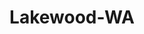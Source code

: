 ---
title: Lakewood-WA
slug: lakewood-wa
f_state:
- cms/state/washington.md
f_locations:
- cms/payday-loan/advance-america-2534.md
- cms/payday-loan/advance-america-2535.md
- cms/payday-loan/advance-america-2561.md
- cms/payday-loan/advance-cash-3225.md
- cms/payday-loan/advanced-cash-3495.md
- cms/payday-loan/advanced-cash-lakewood-3504.md
- cms/payday-loan/allied-cash-advance-3973.md
- cms/payday-loan/b-i-check-cashing-5011.md
- cms/payday-loan/b-i-check-cashing-5012.md
- cms/payday-loan/b-i-check-cashing-5013.md
- cms/payday-loan/cash-n-advance-7965.md
- cms/payday-loan/cash-n-advance-7967.md
- cms/payday-loan/check-into-cash-12577.md
- cms/payday-loan/check-into-cash-12609.md
- cms/payday-loan/check-into-cash-12610.md
- cms/payday-loan/checkmate-14324.md
- cms/payday-loan/checkmate-14340.md
- cms/payday-loan/j-s-payday-loans-inc-19791.md
- cms/payday-loan/j-s-payday-loans-inc-19792.md
- cms/payday-loan/kash-it-inc-19959.md
- cms/payday-loan/loan-mart-money-mart-20462.md
- cms/payday-loan/monetary-management-of-ca-inc-21069.md
- cms/payday-loan/moneyback-21829.md
- cms/payday-loan/moneyback-21830.md
- cms/payday-loan/moneyback-21831.md
- cms/payday-loan/moneyback-21832.md
- cms/payday-loan/moneyback-21833.md
- cms/payday-loan/moneytree-21918.md
- cms/payday-loan/payday-xpress-24161.md
- cms/payday-loan/rent-a-center-25949.md
updated-on: '2024-05-30T13:41:28.615Z'
created-on: '2024-05-30T13:41:28.615Z'
published-on: '2024-05-30T13:54:32.469Z'
f_city: Lakewood
layout: '[city].html'
tags: city
---